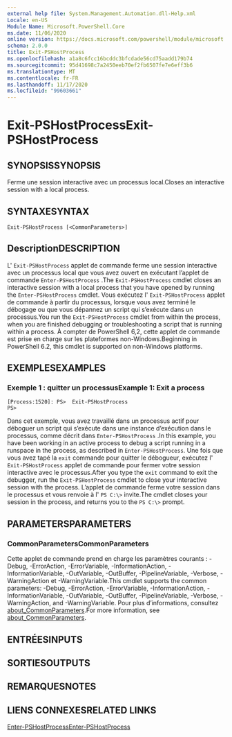 ```yaml
---
external help file: System.Management.Automation.dll-Help.xml
Locale: en-US
Module Name: Microsoft.PowerShell.Core
ms.date: 11/06/2020
online version: https://docs.microsoft.com/powershell/module/microsoft.powershell.core/exit-pshostprocess?view=powershell-7.2&WT.mc_id=ps-gethelp
schema: 2.0.0
title: Exit-PSHostProcess
ms.openlocfilehash: a1a8c6fcc16bcddc3bfcdade56cd75aadd179b74
ms.sourcegitcommit: 95d41698c7a2450eeb70ef2fb6507fe7e6eff3b6
ms.translationtype: MT
ms.contentlocale: fr-FR
ms.lasthandoff: 11/17/2020
ms.locfileid: "99603661"
---
```

# <span data-ttu-id="8df63-102">Exit-PSHostProcess</span><span class="sxs-lookup"><span data-stu-id="8df63-102">Exit-PSHostProcess</span></span>

## <span data-ttu-id="8df63-103">SYNOPSIS</span><span class="sxs-lookup"><span data-stu-id="8df63-103">SYNOPSIS</span></span>
<span data-ttu-id="8df63-104">Ferme une session interactive avec un processus local.</span><span class="sxs-lookup"><span data-stu-id="8df63-104">Closes an interactive session with a local process.</span></span>

## <span data-ttu-id="8df63-105">SYNTAXE</span><span class="sxs-lookup"><span data-stu-id="8df63-105">SYNTAX</span></span>

```
Exit-PSHostProcess [<CommonParameters>]
```

## <span data-ttu-id="8df63-106">Description</span><span class="sxs-lookup"><span data-stu-id="8df63-106">DESCRIPTION</span></span>

<span data-ttu-id="8df63-107">L' `Exit-PSHostProcess` applet de commande ferme une session interactive avec un processus local que vous avez ouvert en exécutant l’applet de commande `Enter-PSHostProcess` .</span><span class="sxs-lookup"><span data-stu-id="8df63-107">The `Exit-PSHostProcess` cmdlet closes an interactive session with a local process that you have opened by running the `Enter-PSHostProcess` cmdlet.</span></span> <span data-ttu-id="8df63-108">Vous exécutez l' `Exit-PSHostProcess` applet de commande à partir du processus, lorsque vous avez terminé le débogage ou que vous dépannez un script qui s’exécute dans un processus.</span><span class="sxs-lookup"><span data-stu-id="8df63-108">You run the `Exit-PSHostProcess` cmdlet from within the process, when you are finished debugging or troubleshooting a script that is running within a process.</span></span> <span data-ttu-id="8df63-109">À compter de PowerShell 6,2, cette applet de commande est prise en charge sur les plateformes non-Windows.</span><span class="sxs-lookup"><span data-stu-id="8df63-109">Beginning in PowerShell 6.2, this cmdlet is supported on non-Windows platforms.</span></span>

## <span data-ttu-id="8df63-110">EXEMPLES</span><span class="sxs-lookup"><span data-stu-id="8df63-110">EXAMPLES</span></span>

### <span data-ttu-id="8df63-111">Exemple 1 : quitter un processus</span><span class="sxs-lookup"><span data-stu-id="8df63-111">Example 1: Exit a process</span></span>

```
[Process:1520]: PS>  Exit-PSHostProcess
PS>
```

<span data-ttu-id="8df63-112">Dans cet exemple, vous avez travaillé dans un processus actif pour déboguer un script qui s’exécute dans une instance d’exécution dans le processus, comme décrit dans `Enter-PSHostProcess` .</span><span class="sxs-lookup"><span data-stu-id="8df63-112">In this example, you have been working in an active process to debug a script running in a runspace in the process, as described in `Enter-PSHostProcess`.</span></span> <span data-ttu-id="8df63-113">Une fois que vous avez tapé la `exit` commande pour quitter le débogueur, exécutez l' `Exit-PSHostProcess` applet de commande pour fermer votre session interactive avec le processus.</span><span class="sxs-lookup"><span data-stu-id="8df63-113">After you type the `exit` command to exit the debugger, run the `Exit-PSHostProcess` cmdlet to close your interactive session with the process.</span></span>
<span data-ttu-id="8df63-114">L’applet de commande ferme votre session dans le processus et vous renvoie à l' `PS C:\>` invite.</span><span class="sxs-lookup"><span data-stu-id="8df63-114">The cmdlet closes your session in the process, and returns you to the `PS C:\>` prompt.</span></span>

## <span data-ttu-id="8df63-115">PARAMETERS</span><span class="sxs-lookup"><span data-stu-id="8df63-115">PARAMETERS</span></span>

### <span data-ttu-id="8df63-116">CommonParameters</span><span class="sxs-lookup"><span data-stu-id="8df63-116">CommonParameters</span></span>

<span data-ttu-id="8df63-117">Cette applet de commande prend en charge les paramètres courants : -Debug, -ErrorAction, -ErrorVariable, -InformationAction, -InformationVariable, -OutVariable, -OutBuffer, -PipelineVariable, -Verbose, -WarningAction et -WarningVariable.</span><span class="sxs-lookup"><span data-stu-id="8df63-117">This cmdlet supports the common parameters: -Debug, -ErrorAction, -ErrorVariable, -InformationAction, -InformationVariable, -OutVariable, -OutBuffer, -PipelineVariable, -Verbose, -WarningAction, and -WarningVariable.</span></span> <span data-ttu-id="8df63-118">Pour plus d’informations, consultez [about_CommonParameters](https://go.microsoft.com/fwlink/?LinkID=113216).</span><span class="sxs-lookup"><span data-stu-id="8df63-118">For more information, see [about_CommonParameters](https://go.microsoft.com/fwlink/?LinkID=113216).</span></span>

## <span data-ttu-id="8df63-119">ENTRÉES</span><span class="sxs-lookup"><span data-stu-id="8df63-119">INPUTS</span></span>

## <span data-ttu-id="8df63-120">SORTIES</span><span class="sxs-lookup"><span data-stu-id="8df63-120">OUTPUTS</span></span>

## <span data-ttu-id="8df63-121">REMARQUES</span><span class="sxs-lookup"><span data-stu-id="8df63-121">NOTES</span></span>

## <span data-ttu-id="8df63-122">LIENS CONNEXES</span><span class="sxs-lookup"><span data-stu-id="8df63-122">RELATED LINKS</span></span>

[<span data-ttu-id="8df63-123">Enter-PSHostProcess</span><span class="sxs-lookup"><span data-stu-id="8df63-123">Enter-PSHostProcess</span></span>](Enter-PSHostProcess.md)

